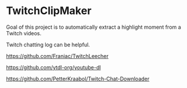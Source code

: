 # TwitchClipMaker

Goal of this project is to automatically extract a highlight moment from a Twitch videos.

Twitch chatting log can be helpful.

https://github.com/Franiac/TwitchLeecher

https://github.com/ytdl-org/youtube-dl

https://github.com/PetterKraabol/Twitch-Chat-Downloader
